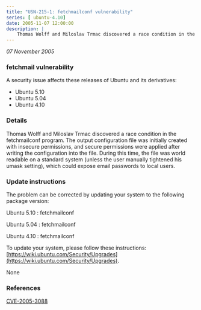 ```yaml
---
title: "USN-215-1: fetchmailconf vulnerability"
series: [ ubuntu-4.10]
date: 2005-11-07 12:00:00
description: |
    Thomas Wolff and Miloslav Trmac discovered a race condition in the fetchmailconf program. The output configuration file was initially created with insecure permissions, and secure permissions were applied after writing the configuration into the file. During this time, the file was world readable on a standard system (unless the user manually tightened his umask setting), which could expose email passwords to local users.
--- 
```

 
 

*07 November 2005*

### fetchmail vulnerability

A security issue affects these releases of Ubuntu and its derivatives:

* Ubuntu 5.10
* Ubuntu 5.04
* Ubuntu 4.10

### Details

Thomas Wolff and Miloslav Trmac discovered a race condition in the fetchmailconf program. The output configuration file was initially created with insecure permissions, and secure permissions were applied after writing the configuration into the file. During this time, the file was world readable on a standard system (unless the user manually tightened his umask setting), which could expose email passwords to local users.

### Update instructions

The problem can be corrected by updating your system to the following package version:

Ubuntu 5.10
 : fetchmailconf 

Ubuntu 5.04
 : fetchmailconf 

Ubuntu 4.10
 : fetchmailconf 

To update your system, please follow these instructions: [https://wiki.ubuntu.com/Security/Upgrades](https://wiki.ubuntu.com/Security/Upgrades).

None

### References

 
 [CVE-2005-3088](http://people.ubuntu.com/~ubuntu-security/cve/CVE-2005-3088)
 

